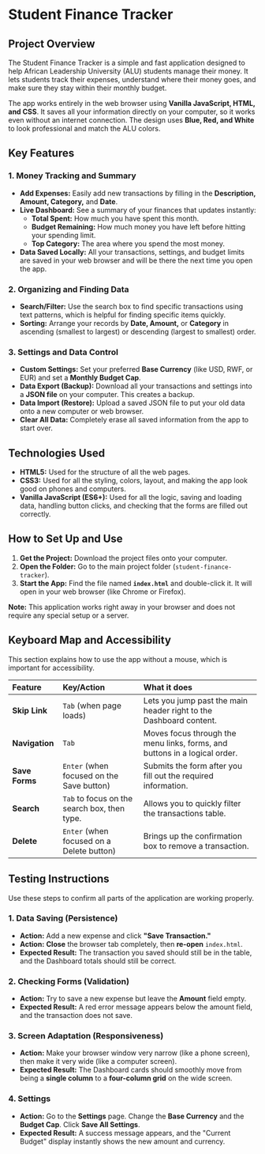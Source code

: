 # Student Finance Tracker

## Project Overview

The Student Finance Tracker is a simple and fast application designed to help African Leadership University (ALU) students manage their money. It lets students track their expenses, understand where their money goes, and make sure they stay within their monthly budget.

The app works entirely in the web browser using **Vanilla JavaScript, HTML, and CSS**. It saves all your information directly on your computer, so it works even without an internet connection. The design uses **Blue, Red, and White** to look professional and match the ALU colors.

## Key Features

### 1. Money Tracking and Summary

* **Add Expenses:** Easily add new transactions by filling in the **Description, Amount, Category,** and **Date**.
* **Live Dashboard:** See a summary of your finances that updates instantly:
    * **Total Spent:** How much you have spent this month.
    * **Budget Remaining:** How much money you have left before hitting your spending limit.
    * **Top Category:** The area where you spend the most money.
* **Data Saved Locally:** All your transactions, settings, and budget limits are saved in your web browser and will be there the next time you open the app.

### 2. Organizing and Finding Data

* **Search/Filter:** Use the search box to find specific transactions using text patterns, which is helpful for finding specific items quickly.
* **Sorting:** Arrange your records by **Date, Amount,** or **Category** in ascending (smallest to largest) or descending (largest to smallest) order.

### 3. Settings and Data Control

* **Custom Settings:** Set your preferred **Base Currency** (like USD, RWF, or EUR) and set a **Monthly Budget Cap**.
* **Data Export (Backup):** Download all your transactions and settings into a **JSON file** on your computer. This creates a backup.
* **Data Import (Restore):** Upload a saved JSON file to put your old data onto a new computer or web browser.
* **Clear All Data:** Completely erase all saved information from the app to start over.

## Technologies Used

* **HTML5:** Used for the structure of all the web pages.
* **CSS3:** Used for all the styling, colors, layout, and making the app look good on phones and computers.
* **Vanilla JavaScript (ES6+):** Used for all the logic, saving and loading data, handling button clicks, and checking that the forms are filled out correctly.

## How to Set Up and Use

1.  **Get the Project:** Download the project files onto your computer.
2.  **Open the Folder:** Go to the main project folder (`student-finance-tracker`).
3.  **Start the App:** Find the file named **`index.html`** and double-click it. It will open in your web browser (like Chrome or Firefox).

**Note:** This application works right away in your browser and does not require any special setup or a server.

## Keyboard Map and Accessibility

This section explains how to use the app without a mouse, which is important for accessibility.

| Feature | Key/Action | What it does |
| :--- | :--- | :--- |
| **Skip Link** | `Tab` (when page loads) | Lets you jump past the main header right to the Dashboard content. |
| **Navigation** | `Tab` | Moves focus through the menu links, forms, and buttons in a logical order. |
| **Save Forms** | `Enter` (when focused on the Save button) | Submits the form after you fill out the required information. |
| **Search** | `Tab` to focus on the search box, then type. | Allows you to quickly filter the transactions table. |
| **Delete** | `Enter` (when focused on a Delete button) | Brings up the confirmation box to remove a transaction. |

## Testing Instructions

Use these steps to confirm all parts of the application are working properly.

### 1. Data Saving (Persistence)

* **Action:** Add a new expense and click **"Save Transaction."**
* **Action:** **Close** the browser tab completely, then **re-open** `index.html`.
* **Expected Result:** The transaction you saved should still be in the table, and the Dashboard totals should still be correct.

### 2. Checking Forms (Validation)

* **Action:** Try to save a new expense but leave the **Amount** field empty.
* **Expected Result:** A red error message appears below the amount field, and the transaction does not save.

### 3. Screen Adaptation (Responsiveness)

* **Action:** Make your browser window very narrow (like a phone screen), then make it very wide (like a computer screen).
* **Expected Result:** The Dashboard cards should smoothly move from being a **single column** to a **four-column grid** on the wide screen.

### 4. Settings

* **Action:** Go to the **Settings** page. Change the **Base Currency** and the **Budget Cap**. Click **Save All Settings**.
* **Expected Result:** A success message appears, and the "Current Budget" display instantly shows the new amount and currency.